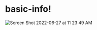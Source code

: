 # basic-info!
![Screen Shot 2022-06-27 at 11 23 49 AM](https://user-images.githubusercontent.com/93988552/175854138-890397aa-07ef-4d1b-a318-f979ebeb418b.png)

